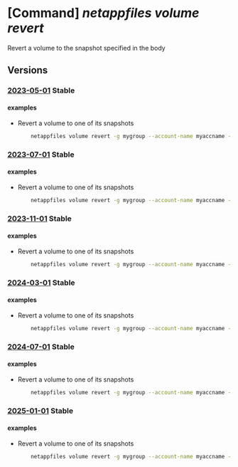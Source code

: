 # [Command] _netappfiles volume revert_

Revert a volume to the snapshot specified in the body

## Versions

### [2023-05-01](/Resources/mgmt-plane/L3N1YnNjcmlwdGlvbnMve30vcmVzb3VyY2Vncm91cHMve30vcHJvdmlkZXJzL21pY3Jvc29mdC5uZXRhcHAvbmV0YXBwYWNjb3VudHMve30vY2FwYWNpdHlwb29scy97fS92b2x1bWVzL3t9L3JldmVydA==/2023-05-01.xml) **Stable**

<!-- mgmt-plane /subscriptions/{}/resourcegroups/{}/providers/microsoft.netapp/netappaccounts/{}/capacitypools/{}/volumes/{}/revert 2023-05-01 -->

#### examples

- Revert a volume to one of its snapshots
    ```bash
        netappfiles volume revert -g mygroup --account-name myaccname --pool-name mypoolname --name myvolname --snapshot-id 9760acf5-4638-11e7-9bdb-020073ca3333
    ```

### [2023-07-01](/Resources/mgmt-plane/L3N1YnNjcmlwdGlvbnMve30vcmVzb3VyY2Vncm91cHMve30vcHJvdmlkZXJzL21pY3Jvc29mdC5uZXRhcHAvbmV0YXBwYWNjb3VudHMve30vY2FwYWNpdHlwb29scy97fS92b2x1bWVzL3t9L3JldmVydA==/2023-07-01.xml) **Stable**

<!-- mgmt-plane /subscriptions/{}/resourcegroups/{}/providers/microsoft.netapp/netappaccounts/{}/capacitypools/{}/volumes/{}/revert 2023-07-01 -->

#### examples

- Revert a volume to one of its snapshots
    ```bash
        netappfiles volume revert -g mygroup --account-name myaccname --pool-name mypoolname --name myvolname --snapshot-id 9760acf5-4638-11e7-9bdb-020073ca3333
    ```

### [2023-11-01](/Resources/mgmt-plane/L3N1YnNjcmlwdGlvbnMve30vcmVzb3VyY2Vncm91cHMve30vcHJvdmlkZXJzL21pY3Jvc29mdC5uZXRhcHAvbmV0YXBwYWNjb3VudHMve30vY2FwYWNpdHlwb29scy97fS92b2x1bWVzL3t9L3JldmVydA==/2023-11-01.xml) **Stable**

<!-- mgmt-plane /subscriptions/{}/resourcegroups/{}/providers/microsoft.netapp/netappaccounts/{}/capacitypools/{}/volumes/{}/revert 2023-11-01 -->

#### examples

- Revert a volume to one of its snapshots
    ```bash
        netappfiles volume revert -g mygroup --account-name myaccname --pool-name mypoolname --name myvolname --snapshot-id 9760acf5-4638-11e7-9bdb-020073ca3333
    ```

### [2024-03-01](/Resources/mgmt-plane/L3N1YnNjcmlwdGlvbnMve30vcmVzb3VyY2Vncm91cHMve30vcHJvdmlkZXJzL21pY3Jvc29mdC5uZXRhcHAvbmV0YXBwYWNjb3VudHMve30vY2FwYWNpdHlwb29scy97fS92b2x1bWVzL3t9L3JldmVydA==/2024-03-01.xml) **Stable**

<!-- mgmt-plane /subscriptions/{}/resourcegroups/{}/providers/microsoft.netapp/netappaccounts/{}/capacitypools/{}/volumes/{}/revert 2024-03-01 -->

#### examples

- Revert a volume to one of its snapshots
    ```bash
        netappfiles volume revert -g mygroup --account-name myaccname --pool-name mypoolname --name myvolname --snapshot-id 9760acf5-4638-11e7-9bdb-020073ca3333
    ```

### [2024-07-01](/Resources/mgmt-plane/L3N1YnNjcmlwdGlvbnMve30vcmVzb3VyY2Vncm91cHMve30vcHJvdmlkZXJzL21pY3Jvc29mdC5uZXRhcHAvbmV0YXBwYWNjb3VudHMve30vY2FwYWNpdHlwb29scy97fS92b2x1bWVzL3t9L3JldmVydA==/2024-07-01.xml) **Stable**

<!-- mgmt-plane /subscriptions/{}/resourcegroups/{}/providers/microsoft.netapp/netappaccounts/{}/capacitypools/{}/volumes/{}/revert 2024-07-01 -->

#### examples

- Revert a volume to one of its snapshots
    ```bash
        netappfiles volume revert -g mygroup --account-name myaccname --pool-name mypoolname --name myvolname --snapshot-id 9760acf5-4638-11e7-9bdb-020073ca3333
    ```

### [2025-01-01](/Resources/mgmt-plane/L3N1YnNjcmlwdGlvbnMve30vcmVzb3VyY2Vncm91cHMve30vcHJvdmlkZXJzL21pY3Jvc29mdC5uZXRhcHAvbmV0YXBwYWNjb3VudHMve30vY2FwYWNpdHlwb29scy97fS92b2x1bWVzL3t9L3JldmVydA==/2025-01-01.xml) **Stable**

<!-- mgmt-plane /subscriptions/{}/resourcegroups/{}/providers/microsoft.netapp/netappaccounts/{}/capacitypools/{}/volumes/{}/revert 2025-01-01 -->

#### examples

- Revert a volume to one of its snapshots
    ```bash
        netappfiles volume revert -g mygroup --account-name myaccname --pool-name mypoolname --name myvolname --snapshot-id 9760acf5-4638-11e7-9bdb-020073ca3333
    ```
